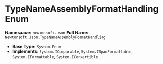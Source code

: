 # TypeNameAssemblyFormatHandling Enum

**Namespace:** `Newtonsoft.Json`
**Full Name:** `Newtonsoft.Json.TypeNameAssemblyFormatHandling`
- **Base Type:** `System.Enum`
- **Implements:** `System.IComparable`, `System.ISpanFormattable`, `System.IFormattable`, `System.IConvertible`